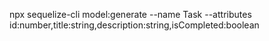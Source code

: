 npx sequelize-cli model:generate --name Task --attributes id:number,title:string,description:string,isCompleted:boolean